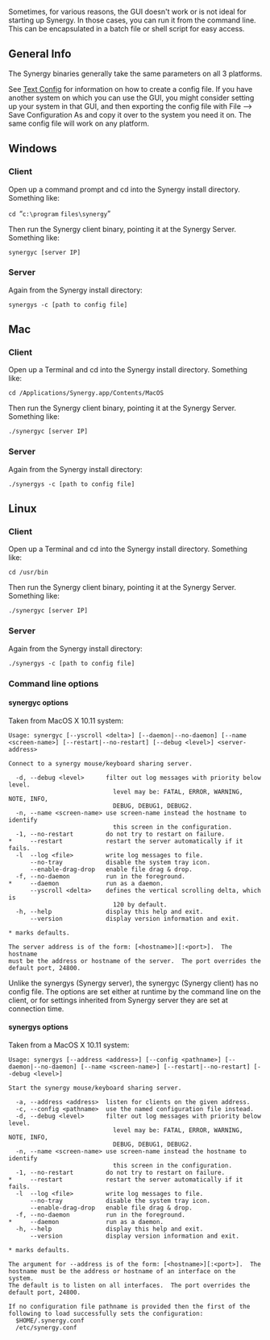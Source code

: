 Sometimes, for various reasons, the GUI doesn't work or is not ideal for
starting up Synergy. In those cases, you can run it from the command
line. This can be encapsulated in a batch file or shell script for easy
access.

General Info
------------

The Synergy binaries generally take the same parameters on all 3
platforms.

See [Text Config] for information on how to create a config file. If you
have another system on which you can use the GUI, you might consider
setting up your system in that GUI, and then exporting the config file
with File --&gt; Save Configuration As and copy it over to the system
you need it on. The same config file will work on any platform.

Windows
-------

### Client

Open up a command prompt and cd into the Synergy install directory.
Something like:

`cd `“`c:\program` `files\synergy`”

Then run the Synergy client binary, pointing it at the Synergy Server.
Something like:

`synergyc [server IP]`

### Server

Again from the Synergy install directory:

`synergys -c [path to config file]`

Mac
---

### Client

Open up a Terminal and cd into the Synergy install directory. Something
like:

`cd /Applications/Synergy.app/Contents/MacOS`

Then run the Synergy client binary, pointing it at the Synergy Server.
Something like:

`./synergyc [server IP]`

### Server

Again from the Synergy install directory:

`./synergys -c [path to config file]`

Linux
-----

### Client

Open up a Terminal and cd into the Synergy install directory. Something
like:

`cd /usr/bin`

Then run the Synergy client binary, pointing it at the Synergy Server.
Something like:

`./synergyc [server IP]`

### Server

Again from the Synergy install directory:

`./synergys -c [path to config file]`

### Command line options

  [Text Config]: Text_Config "wikilink"

#### synergyc options

Taken from MacOS X 10.11 system:

```
Usage: synergyc [--yscroll <delta>] [--daemon|--no-daemon] [--name <screen-name>] [--restart|--no-restart] [--debug <level>] <server-address>

Connect to a synergy mouse/keyboard sharing server.

  -d, --debug <level>      filter out log messages with priority below level.
                             level may be: FATAL, ERROR, WARNING, NOTE, INFO,
                             DEBUG, DEBUG1, DEBUG2.
  -n, --name <screen-name> use screen-name instead the hostname to identify
                             this screen in the configuration.
  -1, --no-restart         do not try to restart on failure.
*     --restart            restart the server automatically if it fails.
  -l  --log <file>         write log messages to file.
      --no-tray            disable the system tray icon.
      --enable-drag-drop   enable file drag & drop.
  -f, --no-daemon          run in the foreground.
*     --daemon             run as a daemon.
      --yscroll <delta>    defines the vertical scrolling delta, which is
                             120 by default.
  -h, --help               display this help and exit.
      --version            display version information and exit.

* marks defaults.

The server address is of the form: [<hostname>][:<port>].  The hostname
must be the address or hostname of the server.  The port overrides the
default port, 24800.
```

Unlike the synergys (Synergy server), the synergyc (Synergy client) has
no config file. The options are set either at runtime by the command
line on the client, or for settings inherited from Synergy server they
are set at connection time.

#### synergys options

Taken from a MacOS X 10.11 system:
```
Usage: synergys [--address <address>] [--config <pathname>] [--daemon|--no-daemon] [--name <screen-name>] [--restart|--no-restart] [--debug <level>]

Start the synergy mouse/keyboard sharing server.

  -a, --address <address>  listen for clients on the given address.
  -c, --config <pathname>  use the named configuration file instead.
  -d, --debug <level>      filter out log messages with priority below level.
                             level may be: FATAL, ERROR, WARNING, NOTE, INFO,
                             DEBUG, DEBUG1, DEBUG2.
  -n, --name <screen-name> use screen-name instead the hostname to identify
                             this screen in the configuration.
  -1, --no-restart         do not try to restart on failure.
*     --restart            restart the server automatically if it fails.
  -l  --log <file>         write log messages to file.
      --no-tray            disable the system tray icon.
      --enable-drag-drop   enable file drag & drop.
  -f, --no-daemon          run in the foreground.
*     --daemon             run as a daemon.
  -h, --help               display this help and exit.
      --version            display version information and exit.

* marks defaults.

The argument for --address is of the form: [<hostname>][:<port>].  The
hostname must be the address or hostname of an interface on the system.
The default is to listen on all interfaces.  The port overrides the
default port, 24800.

If no configuration file pathname is provided then the first of the
following to load successfully sets the configuration:
  $HOME/.synergy.conf
  /etc/synergy.conf
```

</nowiki>